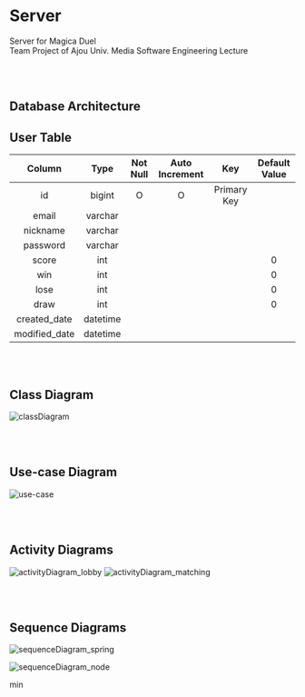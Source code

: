 # Server

Server for Magica Duel  
Team Project of Ajou Univ. Media Software Engineering Lecture

<br></br>

## Database Architecture

## User Table

|    Column     |   Type   | Not Null | Auto Increment |     Key     | Default Value |
| :-----------: | :------: | :------: | :------------: | :---------: | :-----------: |
|      id       |  bigint  |    O     |       O        | Primary Key |               |
|     email     | varchar  |          |                |             |               |
|   nickname    | varchar  |          |                |             |               |
|   password    | varchar  |          |                |             |               |
|     score     |   int    |          |                |             |       0       |
|      win      |   int    |          |                |             |       0       |
|     lose      |   int    |          |                |             |       0       |
|     draw      |   int    |          |                |             |       0       |
| created_date  | datetime |          |                |             |               |
| modified_date | datetime |          |                |             |               |

<br></br>

## Class Diagram

![classDiagram](https://user-images.githubusercontent.com/35136024/167622551-d330c654-a289-40a1-8234-e1304a95c545.png)

<br></br>

## Use-case Diagram

![use-case](https://user-images.githubusercontent.com/35136024/167622869-872fb318-7870-45db-aedd-e0c9aa8532a1.png)

<br></br>

## Activity Diagrams

![activityDiagram_lobby](https://user-images.githubusercontent.com/35136024/167684052-656a6501-2926-4dfe-9b25-0208e10c52b1.png)
![activityDiagram_matching](https://user-images.githubusercontent.com/35136024/167684076-38f74981-9bf9-4ca1-b1d9-a1ae66026e79.png)

<br></br>

## Sequence Diagrams

![sequenceDiagram_spring](https://user-images.githubusercontent.com/35136024/167684399-8fe5941b-25a3-4584-a141-7342ed1b7241.png)

![sequenceDiagram_node](https://user-images.githubusercontent.com/35136024/167684548-fc778cc6-6c52-41f7-8fd1-c6415a891f75.png)


min
